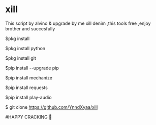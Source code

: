 # xill
This script by alvino &amp; upgrade by me xill denim ,this tools free ,enjoy brother and succesfully


$pkg install

$pkg install python

$pkg install git

$pip install --upgrade pip 

$pip install mechanize

$pip install requests

$pip install play-audio

$ git clone https://github.com/YnndXyaa/xill


#HAPPY CRACKING 🗿
